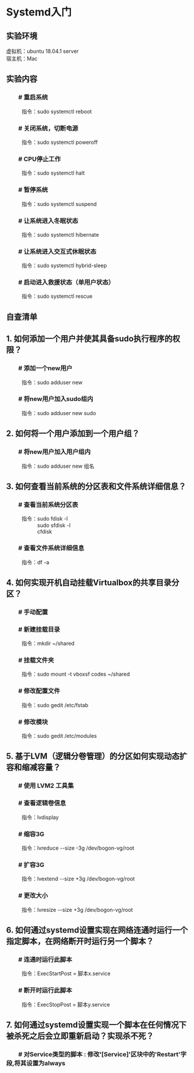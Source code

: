 # Systemd入门

## 实验环境

   虚拟机：ubuntu 18.04.1 server\
   宿主机：Mac
## 实验内容
### &emsp;&emsp;# 重启系统
&emsp;&emsp;&emsp;指令：sudo systemctl reboot

### &emsp;&emsp;# 关闭系统，切断电源
&emsp;&emsp;&emsp;指令：sudo systemctl poweroff

### &emsp;&emsp;# CPU停止工作
&emsp;&emsp;&emsp;指令：sudo systemctl halt

### &emsp;&emsp;# 暂停系统
&emsp;&emsp;&emsp;指令：sudo systemctl suspend

### &emsp;&emsp;# 让系统进入冬眠状态
&emsp;&emsp;&emsp;指令：sudo systemctl hibernate

### &emsp;&emsp;# 让系统进入交互式休眠状态
&emsp;&emsp;&emsp;指令：sudo systemctl hybrid-sleep 

### &emsp;&emsp;# 启动进入救援状态（单用户状态）
&emsp;&emsp;&emsp;指令：sudo systemctl rescue

## 自查清单

## 1. 如何添加一个用户并使其具备sudo执行程序的权限？ 

### &emsp;&emsp;# 添加一个new用户
&emsp;&emsp;&emsp;指令：sudo adduser new

### &emsp;&emsp;# 将new用户加入sudo组内
&emsp;&emsp;&emsp;指令：sudo adduser new sudo

## 2. 如何将一个用户添加到一个用户组？

### &emsp;&emsp;# 将new用户加入用户组内
&emsp;&emsp;&emsp;指令：sudo adduser new 组名


## 3. 如何查看当前系统的分区表和文件系统详细信息？ 


### &emsp;&emsp;# 查看当前系统分区表
&emsp;&emsp;&emsp;指令：sudo fdisk -l\
&emsp;&emsp;&emsp;&emsp;&emsp;&emsp;sudo sfdisk -l\
&emsp;&emsp;&emsp;&emsp;&emsp;&emsp;cfdisk
### &emsp;&emsp;# 查看文件系统详细信息
&emsp;&emsp;&emsp;指令：df -a

## 4. 如何实现开机自动挂载Virtualbox的共享目录分区？ 
### &emsp;&emsp;# 手动配置
### &emsp;&emsp;# 新建挂载目录
&emsp;&emsp;&emsp;指令：mkdir ~/shared

### &emsp;&emsp;# 挂载文件夹
&emsp;&emsp;&emsp;指令：sudo mount -t vboxsf codes ~/shared

### &emsp;&emsp;# 修改配置文件
&emsp;&emsp;&emsp;指令：sudo gedit /etc/fstab

### &emsp;&emsp;# 修改模块
&emsp;&emsp;&emsp;指令：sudo gedit /etc/modules

## 5. 基于LVM（逻辑分卷管理）的分区如何实现动态扩容和缩减容量？ 

### &emsp;&emsp;# 使用 LVM2 工具集

### &emsp;&emsp;# 查看逻辑卷信息
&emsp;&emsp;&emsp;指令：lvdisplay

### &emsp;&emsp;# 缩容3G
&emsp;&emsp;&emsp;指令：lvreduce --size -3g /dev/bogon-vg/root

### &emsp;&emsp;# 扩容3G
&emsp;&emsp;&emsp;指令：lvextend --size +3g /dev/bogon-vg/root

### &emsp;&emsp;# 更改大小
&emsp;&emsp;&emsp;指令：lvresize --size +3g /dev/bogon-vg/root


## 6. 如何通过systemd设置实现在网络连通时运行一个指定脚本，在网络断开时运行另一个脚本？

### &emsp;&emsp;# 连通时运行此脚本
&emsp;&emsp;&emsp;指令：ExecStartPost = 脚本x.service

### &emsp;&emsp;# 断开时运行此脚本
&emsp;&emsp;&emsp;指令：ExecStopPost = 脚本y.service


## 7. 如何通过systemd设置实现一个脚本在任何情况下被杀死之后会立即重新启动？实现杀不死？

### &emsp;&emsp;# 对Service类型的脚本 : 修改'[Service]'区块中的'Restart'字段,将其设置为always
